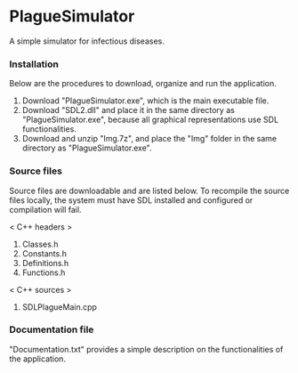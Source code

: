 # PlagueSimulator

A simple simulator for infectious diseases.

### Installation
Below are the procedures to download, organize and run the application.
1. Download "PlagueSimulator.exe", which is the main executable file.
2. Download "SDL2.dll" and place it in the same directory as "PlagueSimulator.exe", because all graphical representations use SDL functionalities.
3. Download and unzip "Img.7z", and place the "Img" folder in the same directory as "PlagueSimulator.exe".

### Source files
Source files are downloadable and are listed below. To recompile the source files locally, the system must have SDL installed and configured or compilation will fail.

< C++ headers >
1. Classes.h
2. Constants.h
3. Definitions.h
4. Functions.h

< C++ sources >
1. SDLPlagueMain.cpp

### Documentation file
"Documentation.txt" provides a simple description on the functionalities of the application.
